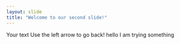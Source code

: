```yaml
---
layout: slide
title: "Welcome to our second slide!"
---
```

Your text
Use the left arrow to go back! hello I am trying something
